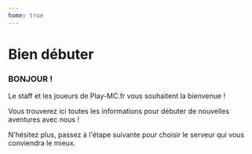 ```yaml
---
home: true
---
```


# Bien débuter

### BONJOUR !

Le staff et les joueurs de Play-MC.fr vous souhaitent la bienvenue !

Vous trouverez ici toutes les informations pour débuter de nouvelles aventures avec nous !

N'hésitez plus, passez à l'étape suivante pour choisir le serveur qui vous conviendra le mieux.

